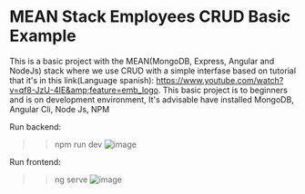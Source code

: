 
# MEAN Stack Employees CRUD Basic Example
This is a basic project with the MEAN(MongoDB, Express, Angular and NodeJs) stack where we use CRUD with a simple interfase based on tutorial that it's in this link(Language spanish):  https://www.youtube.com/watch?v=qf8-JzU-4IE&amp;feature=emb_logo.
This basic project is to beginners and is on development environment, It's advisable have installed MongoDB, Angular Cli, Node Js, NPM

Run backend:
>> npm run dev
![image](https://user-images.githubusercontent.com/54156040/103036981-28c5eb80-4528-11eb-8c4c-f16b0650e39a.png)


Run frontend:
>> ng serve
![image](https://user-images.githubusercontent.com/54156040/103036935-13e95800-4528-11eb-964c-363fdfd712a3.png)
